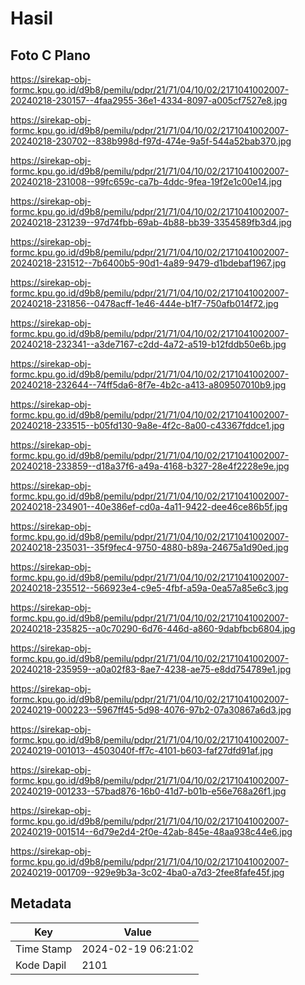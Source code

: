 # Hasil

## Foto C Plano

https://sirekap-obj-formc.kpu.go.id/d9b8/pemilu/pdpr/21/71/04/10/02/2171041002007-20240218-230157--4faa2955-36e1-4334-8097-a005cf7527e8.jpg

https://sirekap-obj-formc.kpu.go.id/d9b8/pemilu/pdpr/21/71/04/10/02/2171041002007-20240218-230702--838b998d-f97d-474e-9a5f-544a52bab370.jpg

https://sirekap-obj-formc.kpu.go.id/d9b8/pemilu/pdpr/21/71/04/10/02/2171041002007-20240218-231008--99fc659c-ca7b-4ddc-9fea-19f2e1c00e14.jpg

https://sirekap-obj-formc.kpu.go.id/d9b8/pemilu/pdpr/21/71/04/10/02/2171041002007-20240218-231239--97d74fbb-69ab-4b88-bb39-3354589fb3d4.jpg

https://sirekap-obj-formc.kpu.go.id/d9b8/pemilu/pdpr/21/71/04/10/02/2171041002007-20240218-231512--7b6400b5-90d1-4a89-9479-d1bdebaf1967.jpg

https://sirekap-obj-formc.kpu.go.id/d9b8/pemilu/pdpr/21/71/04/10/02/2171041002007-20240218-231856--0478acff-1e46-444e-b1f7-750afb014f72.jpg

https://sirekap-obj-formc.kpu.go.id/d9b8/pemilu/pdpr/21/71/04/10/02/2171041002007-20240218-232341--a3de7167-c2dd-4a72-a519-b12fddb50e6b.jpg

https://sirekap-obj-formc.kpu.go.id/d9b8/pemilu/pdpr/21/71/04/10/02/2171041002007-20240218-232644--74ff5da6-8f7e-4b2c-a413-a809507010b9.jpg

https://sirekap-obj-formc.kpu.go.id/d9b8/pemilu/pdpr/21/71/04/10/02/2171041002007-20240218-233515--b05fd130-9a8e-4f2c-8a00-c43367fddce1.jpg

https://sirekap-obj-formc.kpu.go.id/d9b8/pemilu/pdpr/21/71/04/10/02/2171041002007-20240218-233859--d18a37f6-a49a-4168-b327-28e4f2228e9e.jpg

https://sirekap-obj-formc.kpu.go.id/d9b8/pemilu/pdpr/21/71/04/10/02/2171041002007-20240218-234901--40e386ef-cd0a-4a11-9422-dee46ce86b5f.jpg

https://sirekap-obj-formc.kpu.go.id/d9b8/pemilu/pdpr/21/71/04/10/02/2171041002007-20240218-235031--35f9fec4-9750-4880-b89a-24675a1d90ed.jpg

https://sirekap-obj-formc.kpu.go.id/d9b8/pemilu/pdpr/21/71/04/10/02/2171041002007-20240218-235512--566923e4-c9e5-4fbf-a59a-0ea57a85e6c3.jpg

https://sirekap-obj-formc.kpu.go.id/d9b8/pemilu/pdpr/21/71/04/10/02/2171041002007-20240218-235825--a0c70290-6d76-446d-a860-9dabfbcb6804.jpg

https://sirekap-obj-formc.kpu.go.id/d9b8/pemilu/pdpr/21/71/04/10/02/2171041002007-20240218-235959--a0a02f83-8ae7-4238-ae75-e8dd754789e1.jpg

https://sirekap-obj-formc.kpu.go.id/d9b8/pemilu/pdpr/21/71/04/10/02/2171041002007-20240219-000223--5967ff45-5d98-4076-97b2-07a30867a6d3.jpg

https://sirekap-obj-formc.kpu.go.id/d9b8/pemilu/pdpr/21/71/04/10/02/2171041002007-20240219-001013--4503040f-ff7c-4101-b603-faf27dfd91af.jpg

https://sirekap-obj-formc.kpu.go.id/d9b8/pemilu/pdpr/21/71/04/10/02/2171041002007-20240219-001233--57bad876-16b0-41d7-b01b-e56e768a26f1.jpg

https://sirekap-obj-formc.kpu.go.id/d9b8/pemilu/pdpr/21/71/04/10/02/2171041002007-20240219-001514--6d79e2d4-2f0e-42ab-845e-48aa938c44e6.jpg

https://sirekap-obj-formc.kpu.go.id/d9b8/pemilu/pdpr/21/71/04/10/02/2171041002007-20240219-001709--929e9b3a-3c02-4ba0-a7d3-2fee8fafe45f.jpg


## Metadata

| Key        | Value               |
| ---------- | ------------------- |
| Time Stamp | 2024-02-19 06:21:02 |
| Kode Dapil | 2101                |




